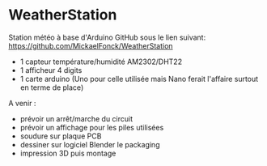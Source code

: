 # WeatherStation
Station météo à base d'Arduino
GitHub sous le lien suivant: https://github.com/MickaelFonck/WeatherStation
- 1 capteur température/humidité AM2302/DHT22
- 1 afficheur 4 digits
- 1 carte arduino (Uno pour celle utilisée mais Nano ferait l'affaire surtout en terme de place)

A venir :
- prévoir un arrêt/marche du circuit
- prévoir un affichage pour les piles utilisées
- soudure sur plaque PCB 
- dessiner sur logiciel Blender le packaging
- impression 3D puis montage

